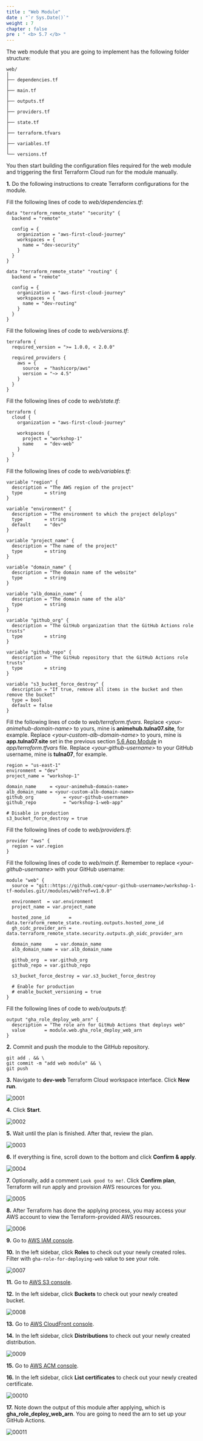 ```yaml
---
title : "Web Module"
date : "`r Sys.Date()`"
weight : 7
chapter : false
pre : " <b> 5.7 </b> "
---
```


The web module that you are going to implement has the following folder structure:

```git
web/
│
├── dependencies.tf
│   
├── main.tf
│   
├── outputs.tf
│   
├── providers.tf
│   
├── state.tf
│   
├── terraform.tfvars
│   
├── variables.tf
│   
└── versions.tf
```

You then start building the configuration files required for the web module and triggering the first Terraform Cloud run for the module manually.

**1.** Do the following instructions to create Terraform configurations for the module.

Fill the following lines of code to *web/dependencies.tf*:

```hcl
data "terraform_remote_state" "security" {
  backend = "remote"

  config = {
    organization = "aws-first-cloud-journey"
    workspaces = {
      name = "dev-security"
    }
  }
}

data "terraform_remote_state" "routing" {
  backend = "remote"

  config = {
    organization = "aws-first-cloud-journey"
    workspaces = {
      name = "dev-routing"
    }
  }
}
```

Fill the following lines of code to *web/versions.tf*:

```hcl
terraform {
  required_version = ">= 1.0.0, < 2.0.0"

  required_providers {
    aws = {
      source  = "hashicorp/aws"
      version = "~> 4.5"
    }
  }
}
```

Fill the following lines of code to *web/state.tf*:

```hcl
terraform {
  cloud {
    organization = "aws-first-cloud-journey"

    workspaces {
      project = "workshop-1"
      name    = "dev-web"
    }
  }
}
```

Fill the following lines of code to *web/variables.tf*:

```hcl
variable "region" {
  description = "The AWS region of the project"
  type        = string
}

variable "environment" {
  description = "The environment to which the project delploys"
  type        = string
  default     = "dev"
}

variable "project_name" {
  description = "The name of the project"
  type        = string
}

variable "domain_name" {
  description = "The domain name of the website"
  type        = string
}

variable "alb_domain_name" {
  description = "The domain name of the alb"
  type        = string
}

variable "github_org" {
  description = "The GitHub organization that the GitHub Actions role trusts"
  type        = string
}

variable "github_repo" {
  description = "The GitHub repository that the GitHub Actions role trusts"
  type        = string
}

variable "s3_bucket_force_destroy" {
  description = "If true, remove all items in the bucket and then remove the bucket"
  type = bool
  default = false
}
```

Fill the following lines of code to *web/terraform.tfvars*. Replace *\<your-animehub-domain-name\>* to yours, mine is **animehub.tulna07.site**, for example. Replace *\<your-custom-alb-domain-name\>* to yours, mine is **app.tulna07.site** set in the previous section [5.6 App Module](../6-app-module/) in *app/terraform.tfvars* file. Replace *\<your-github-username\>* to your GitHub username, mine is **tulna07**, for example.

```hcl
region = "us-east-1"
environment = "dev"
project_name = "workshop-1"

domain_name     = <your-animehub-domain-name>
alb_domain_name = <your-custom-alb-domain-name>
github_org           = <your-github-username>
github_repo          = "workshop-1-web-app"

# Disable in production
s3_bucket_force_destroy = true
```

Fill the following lines of code to *web/providers.tf*:

```hcl
provider "aws" {
  region = var.region
}
```

Fill the following lines of code to *web/main.tf*. Remember to replace *\<your-github-username\>* with your GitHub username:

```hcl
module "web" {
  source = "git::https://github.com/<your-github-username>/workshop-1-tf-modules.git//modules/web?ref=v1.0.0"

  environment  = var.environment
  project_name = var.project_name

  hosted_zone_id       = data.terraform_remote_state.routing.outputs.hosted_zone_id
  gh_oidc_provider_arn = data.terraform_remote_state.security.outputs.gh_oidc_provider_arn

  domain_name     = var.domain_name
  alb_domain_name = var.alb_domain_name

  github_org  = var.github_org
  github_repo = var.github_repo

  s3_bucket_force_destroy = var.s3_bucket_force_destroy

  # Enable for production
  # enable_bucket_versioning = true
}
```

Fill the following lines of code to *web/outputs.tf*:

```hcl
output "gha_role_deploy_web_arn" {
  description = "The role arn for GitHub Actions that deploys web"
  value       = module.web.gha_role_deploy_web_arn
}
```

**2.** Commit and push the module to the GitHub repository.

```git
git add . && \
git commit -m "add web module" && \
git push
```

**3.** Navigate to **dev-web** Terraform Cloud workspace interface. Click **New run**.

![0001](/images/5/7/0001.svg?featherlight=false&width=100pc)

**4.** Click **Start**.

![0002](/images/5/7/0002.svg?featherlight=false&width=100pc)

**5.** Wait until the plan is finished. After that, review the plan. 

![0003](/images/5/7/0003.svg?featherlight=false&width=100pc)

**6.** If everything is fine, scroll down to the bottom and click **Confirm & apply**.

![0004](/images/5/7/0004.svg?featherlight=false&width=100pc)

**7.** Optionally, add a comment `Look good to me!`. Click **Confirm plan**, Terraform will run apply and provision AWS resources for you. 

![0005](/images/5/7/0005.svg?featherlight=false&width=100pc)

**8.** After Terraform has done the applying process, you may access your AWS account to view the Terraform-provided AWS resources.

![0006](/images/5/7/0006.svg?featherlight=false&width=100pc)

**9.** Go to [AWS IAM console](https://console.aws.amazon.com/iam/).

**10.** In the left sidebar, click **Roles** to check out your newly created roles. Filter with `gha-role-for-deploying-web` value to see your role.

![0007](/images/5/7/0007.svg?featherlight=false&width=100pc)

**11.** Go to [AWS S3 console](https://console.aws.amazon.com/s3/).

**12.** In the left sidebar, click **Buckets** to check out your newly created bucket.

![0008](/images/5/7/0008.svg?featherlight=false&width=100pc)

**13.** Go to [AWS CloudFront console](https://console.aws.amazon.com/cloudfront/).

**14.** In the left sidebar, click **Distributions** to check out your newly created distribution.

![0009](/images/5/7/0009.svg?featherlight=false&width=100pc)

**15.** Go to [AWS ACM console](https://console.aws.amazon.com/acm).

**16.** In the left sidebar, click **List certificates** to check out your newly created certificate.

![00010](/images/5/7/00010.svg?featherlight=false&width=100pc)

**17.** Note down the output of this module after applying, which is **gha_role_deploy_web_arn**. You are going to need the arn to set up your GitHub Actions. 

![00011](/images/5/7/00011.svg?featherlight=false&width=100pc)
